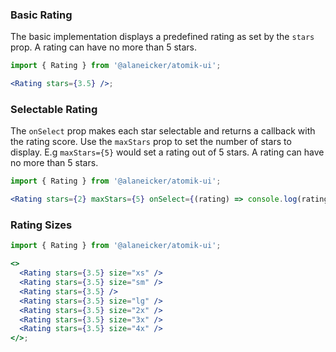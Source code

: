 ### Basic Rating

The basic implementation displays a predefined rating as set by the `stars` prop. A rating can have no more than 5 stars.

```jsx
import { Rating } from '@alaneicker/atomik-ui';

<Rating stars={3.5} />;
```

### Selectable Rating

The `onSelect` prop makes each star selectable and returns a callback with the rating score. Use the `maxStars` prop to set the number of stars to display. E.g `maxStars={5}` would set a rating out of 5 stars. A rating can have no more than 5 stars.

```jsx
import { Rating } from '@alaneicker/atomik-ui';

<Rating stars={2} maxStars={5} onSelect={(rating) => console.log(rating)} />;
```

### Rating Sizes

```jsx
import { Rating } from '@alaneicker/atomik-ui';

<>
  <Rating stars={3.5} size="xs" />
  <Rating stars={3.5} size="sm" />
  <Rating stars={3.5} />
  <Rating stars={3.5} size="lg" />
  <Rating stars={3.5} size="2x" />
  <Rating stars={3.5} size="3x" />
  <Rating stars={3.5} size="4x" />
</>;
```
